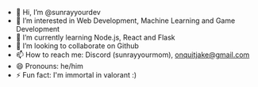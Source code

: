 - 👋 Hi, I’m @sunrayyourdev
- 👀 I’m interested in Web Development, Machine Learning and Game Development
- 🌱 I’m currently learning Node.js, React and Flask
- 💞️ I’m looking to collaborate on Github
- 📫 How to reach me: Discord (sunrayyourmom), onquitjake@gmail.com
- 😄 Pronouns: he/him
- ⚡ Fun fact: I'm immortal in valorant :)

<!---
sunrayyourdev/sunrayyourdev is a ✨ special ✨ repository because its `README.md` (this file) appears on your GitHub profile.
You can click the Preview link to take a look at your changes.
--->
